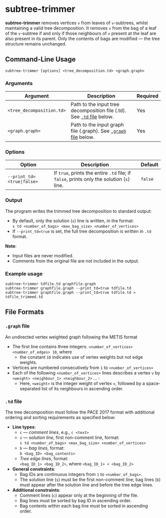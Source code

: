 # subtree-trimmer

**subtree-trimmer** removes vertices `v` from leaves of `v`-subtrees, whilst maintaining a valid tree decomposition.
It removes `v` from the bag of a leaf of the `v`-subtree if and only if those neighbours of `v` present at the leaf are also present in its parent.
Only the contents of bags are modified — the tree structure remains unchanged.


## Command-Line Usage
```
subtree-trimmer [options] <tree_decomposition.td> <graph.graph>
```
### Arguments

| Argument                  | Description                                               | Required |
|---------------------------|-----------------------------------------------------------|----------|
| `<tree_decomposition.td>`   | Path to the input tree decomposition file (.td). See [`.td` file](#td-file) below. | Yes |
| `<graph.graph>`             | Path to the input graph file (.graph). See [`.graph` file](#graph-file) below.                   |   Yes     |

### Options

| Option                    | Description                                               | Default   |
|---------------------------|-----------------------------------------------------------|----------|
| `--print_td=<true\|false>`   | If `true`, prints the entire `.td` file; if `false`, prints only the solution (`s`) line.                      | `false`     |


### Output

The program writes the trimmed tree decomposition to standard output:
- By default, only the solution (`s`) line is written, in the format:  
    `s td <number_of_bags> <max_bag_size> <number_of_vertices>`
- If `--print_td=true` is set, the full tree decomposition is written in `.td` format.

**Note**:
- Input files are never modified.
- Comments from the original file are not included in the output.


### Example usage

```
subtree-trimmer tdfile.td graphfile.graph
subtree-trimmer graphfile.graph --print_td=true tdfile.td
subtree-trimmer graphfile.graph --print_td=true tdfile.td > tdfile_trimmed.td
```

## File Formats

### `.graph` file
An undirected vertex weighted graph following the METIS format 
- The first line contains three integers: `<number_of_vertices> <number_of_edges> 10`, where   
    - the constant `10` indicates use of vertex weights but not edge weights.
- Vertices are numbered consecutively from `1` to `<number_of_vertices>`
- Each of the following `<number_of_vertices>` lines describes a vertex `v` by `<weight> <neighbour_1> <neighbour_2>` ... :  
    - Here, `<weight>` is the integer weight of vertex `v`, followed by a space-separated list of its neighbours in ascending order.

### `.td` file
The tree decomposition must follow the PACE 2017 format with additional ordering and sorting requirements as specified below:
- **Line types**:
    - `c` — *comment lines*, e.g., `c <text>`
    - `s` — *solution line*, first non-comment line, format:  
    `s td <number_of_bags> <max_bag_size> <number_of_vertices>`
    - `b` — *bag lines*, format:  
    `b <bag_ID> <bag_contents>`
    - *Tree edge lines*, format:  
    `<bag_ID_1> <bag_ID_2>`, where `<bag_ID_1> < <bag_ID_2>`
- **General constraints**:
    - Bag IDs are continuous integers from `1` to `<number_of_bags>`.
    - The solution line (`s`) must be the first non-comment line; bag lines (`b`) must appear after the solution line and before the tree edge lines.
- **Additional constraints**:
    - Comment lines (`c`) appear only at the beginning of the file.
    - Bag lines must be sorted by bag ID in ascending order.
    - Bag contents within each bag line must be sorted in ascending order.

